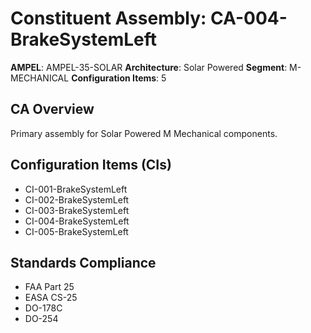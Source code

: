 # Constituent Assembly: CA-004-BrakeSystemLeft

**AMPEL**: AMPEL-35-SOLAR
**Architecture**: Solar Powered
**Segment**: M-MECHANICAL
**Configuration Items**: 5

## CA Overview
Primary assembly for Solar Powered M Mechanical components.

## Configuration Items (CIs)
- CI-001-BrakeSystemLeft
- CI-002-BrakeSystemLeft
- CI-003-BrakeSystemLeft
- CI-004-BrakeSystemLeft
- CI-005-BrakeSystemLeft

## Standards Compliance
- FAA Part 25
- EASA CS-25
- DO-178C
- DO-254
